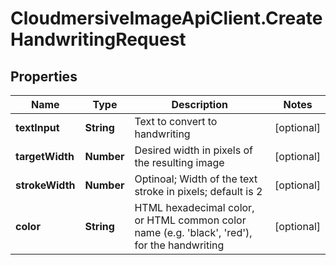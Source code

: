 # CloudmersiveImageApiClient.CreateHandwritingRequest

## Properties
Name | Type | Description | Notes
------------ | ------------- | ------------- | -------------
**textInput** | **String** | Text to convert to handwriting | [optional] 
**targetWidth** | **Number** | Desired width in pixels of the resulting image | [optional] 
**strokeWidth** | **Number** | Optinoal; Width of the text stroke in pixels; default is 2 | [optional] 
**color** | **String** | HTML hexadecimal color, or HTML common color name (e.g. &#39;black&#39;, &#39;red&#39;), for the handwriting | [optional] 


